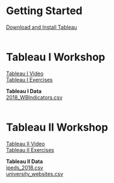 # Getting Started
[Download and Install Tableau](download.md)  <br><br>


# Tableau I Workshop
[Tableau I Video](https://youtu.be/hsTm7w4FLhI)<br>
[Tableau I Exercises](TableauI_Exercises.pdf)

**Tableau I Data**<br>
[2018_WBIndicators.csv](2018_WBIndicators.csv)  <br><br>


# Tableau II Workshop
[Tableau II Video](https://youtu.be/xakyuem_BF8)<br>
[Tableau II Exercises](TableauII_Exercises.pdf)

**Tableau II Data**<br>
[ipeds_2018.csv](ipeds_2018.csv)<br>
[university_websites.csv](university_websites.csv) 
